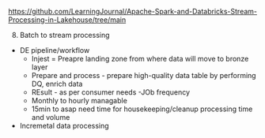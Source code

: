 https://github.com/LearningJournal/Apache-Spark-and-Databricks-Stream-Processing-in-Lakehouse/tree/main

8. Batch to stream processing
- DE pipeline/workflow
  - Injest = Preapre landing zone from where data will move to bronze layer
  - Prepare and process - prepare high-quality data table by performing DQ, enrich data
  - REsult - as per consumer needs
-JOb frequency
  - Monthly to hourly managable
  - 15min to asap need time for housekeeping/cleanup processing time and volume   
- Incremetal data processing
